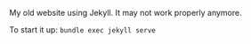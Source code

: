 My old website using Jekyll. It may not work properly anymore.

To start it up: `bundle exec jekyll serve`
